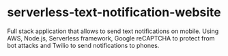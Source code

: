 # serverless-text-notification-website
Full stack application that allows to send text notifications on mobile. Using AWS, Node.js, Serverless framework, Google reCAPTCHA to protect from bot attacks and Twilio to send notifications to phones.
